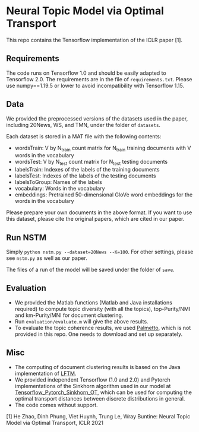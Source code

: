 # Neural Topic Model via Optimal Transport

This repo contains the Tensorflow implementation of the ICLR paper [1].

## Requirements
The code runs on Tensorflow 1.0 and should be easily adapted to Tensorflow 2.0. The requirements are in the file of ```requirements.txt```. Please use numpy==1.19.5 or lower to avoid incompatibility with Tensorflow 1.15.

## Data

We provided the preprocessed versions of the datasets used in the paper, including 20News, WS, and TMN, under the folder of ```datasets```.

Each dataset is stored in a MAT file with the following contents:
- wordsTrain: V by N<sub>train</sub> count matrix for N<sub>train</sub> training documents with V words in the vocabulary
- wordsTest: V by N<sub>test</sub> count matrix for N<sub>test</sub> testing documents
- labelsTrain: Indexes of the labels of the training documents
- labelsTest: Indexes of the labels of the testing documents 
- labelsToGroup: Names of the labels
- vocabulary: Words in the vocabulary
- embeddings: Pretrained 50-dimensional GloVe word embeddings for the words in the vocabulary

Please prepare your own documents in the above format. If you want to use this dataset, please cite the original papers, which are cited in our paper.

## Run NSTM

Simply ```python nstm.py --dataset=20News --K=100```. For other settings, please see ```nstm.py``` as well as our paper.

The files of a run of the model will be saved under the folder of ```save```. 

## Evaluation

- We provided the Matlab functions (Matlab and Java installations required) to compute topic diversity (with all the topics), top-Purity/NMI and km-Purity/MNI for document clustering.
- Run ```evaluation/evaluate.m``` will give the above results.
- To evaluate the topic coherence results, we used [Palmetto](https://github.com/dice-group/Palmetto), which is not provided in this repo. One needs to download and set up separately.

## Misc

- The computing of document clustering results is based on the Java implementation of [LFTM](https://github.com/datquocnguyen/LFTM/tree/master/src/eval).
- We provided independent Tensorflow (1.0 and 2.0) and Pytorch implementations of the Sinkhorn algorithm used in our model at [Tensorflow_Pytorch_Sinkhorn_OT](https://github.com/ethanhezhao/Tensorflow_Pytorch_Sinkhorn_OT), which can be used for computing the optimal transport distances between discrete distributions in general.
- The code comes without support.

[1] He Zhao, Dinh Phung, Viet Huynh, Trung Le, Wray Buntine: Neural Topic Model via Optimal Transport, ICLR 2021

